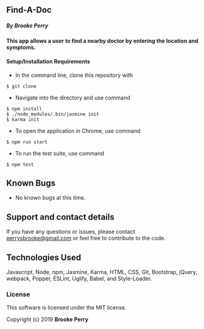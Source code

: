 ## Find-A-Doc

##### By Brooke Perry

#### This app allows a user to find a nearby doctor by entering the location and symptoms.

#### Setup/Installation Requirements

* In the command line, clone this repository with
```
$ git clone
```

* Navigate into the directory and use command
```
$ npm install
$ ./node_modules/.bin/jasmine init
$ karma init
```
* To open the application in Chrome, use command
```
$ npm run start
```
* To run the test suite, use command
```
$ npm test
```

<!-- ![app-name](/images/app-name.png) -->

## Known Bugs

* No known bugs at this time.

## Support and contact details

If you have any questions or issues, please contact perrysbrooke@gmail.com or feel free to contribute to the code.

## Technologies Used

Javascript, Node, npm, Jasmine, Karma, HTML, CSS, Git, Bootstrap, jQuery, webpack, Popper, ESLint, Uglify, Babel, and Style-Loader.

### License

This software is licensed under the MIT license.

Copyright (c) 2019 **Brooke Perry**

<!-- Determines how many years a user has left to live on each planet… (yikes!) To do this, the application will have to calculate the user’s life expectancy. You can determine average life expectancy as you see fit. A simple way to do this would be to have the user input the average life expectancy for their demographic. A more involved way to do this would be to collect other information from the user (e.g. lifestyle, country of residence, activity level, etc.) to determine their life expectancy.
If a user has already surpassed the average life expectancy, return the number of years they have lived past the life expectancy. -->
